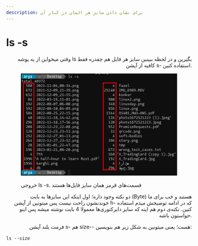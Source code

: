 ```yaml
---
description: برای نشان دادن سایز هر المان در کنار آن
---
```


# ls -s

<p align="right">وقتی میخواین از یه پوشه ls بگیرین و در لحظه ببینین سایز هر فایل هم چقدره فقط کافیه از آپشن s- استفاده کنین.</p>

<figure><img src="../../.gitbook/assets/image (3).png" alt=""><figcaption><p>خروجی ls -s. قسمت‌های قرمز همان سایز فایل‌ها هستند</p></figcaption></figure>

<p align="right">دو نکته وجود داره؛ اول اینکه این سایز‌ها به بایت (Byte) هستند و خب برای ما خوندنشون راحت نیست پس میتونین از آپشن h- که در ادامه توضیحش میدم استفاده کنین. نکته‌ی دوم هم اینه که سایز دایرکتوری‌ها معمولا 4 بایت نوشته میشه پس اینو حواستون باشه.</p>

<p align="right">فرمت بلند آپشن s- هم size-- هست؛ یعنی میتونین به شکل زیر هم بنویسین:</p>

```
ls --size
```
